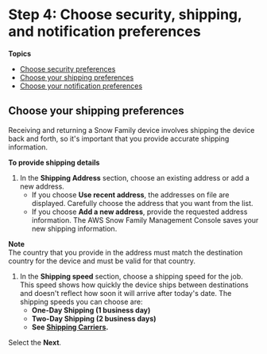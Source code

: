 # Step 4: Choose security, shipping, and notification preferences<a name="security-shipping-notification"></a>



**Topics**
+ [Choose security preferences](set-security.md)
+ [Choose your shipping preferences](#shipping-preferences)
+ [Choose your notification preferences](setup-notifications.md)

## Choose your shipping preferences<a name="shipping-preferences"></a>

Receiving and returning a Snow Family device involves shipping the device back and forth, so it's important that you provide accurate shipping information\.

**To provide shipping details**

1. In the **Shipping Address** section, choose an existing address or add a new address\. 
   + If you choose **Use recent address**, the addresses on file are displayed\. Carefully choose the address that you want from the list\.
   + If you choose **Add a new address**, provide the requested address information\. The AWS Snow Family Management Console saves your new shipping information\.

     
**Note**  
The country that you provide in the address must match the destination country for the device and must be valid for that country\.

1. In the **Shipping speed** section, choose a shipping speed for the job\. This speed shows how quickly the device ships between destinations and doesn't reflect how soon it will arrive after today's date\. The shipping speeds you can choose are:
   + **One\-Day Shipping \(1 business day\)**
   + **Two\-Day Shipping \(2 business days\)**
   + **See [Shipping Carriers](https://docs.aws.amazon.com/snowball/latest/developer-guide/mailing-storage.html#carriers)\.**

Select the **Next**\.
